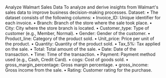 Analyze Walmart Sales Data
 To analyze and derive insights from Walmart's sales data to improve business decision-making 
processes.
Dataset:
• The dataset consists of the following columns:
• Invoice_ID: Unique identifier for each invoice.
• Branch: Branch of the store where the sale took place.
• City: City where the store branch is located.
• Customer_type: Type of customer (e.g., Member, Normal).
• Gender: Gender of the customer.
• Product_line: Category of the product sold.
• Unit_price: Price per unit of the product.
• Quantity: Quantity of the product sold.
• Tax_5%: Tax applied on the sale.
• Total: Total amount of the sale.
• Date: Date of the transaction.
• Time: Time of the transaction.
• Payment: Payment method used (e.g., Cash, Credit Card).
• cogs: Cost of goods sold.
• gross_margin_percentage: Gross margin percentage.
• gross_income: Gross income from the sale.
• Rating: Customer rating for the purchase.
